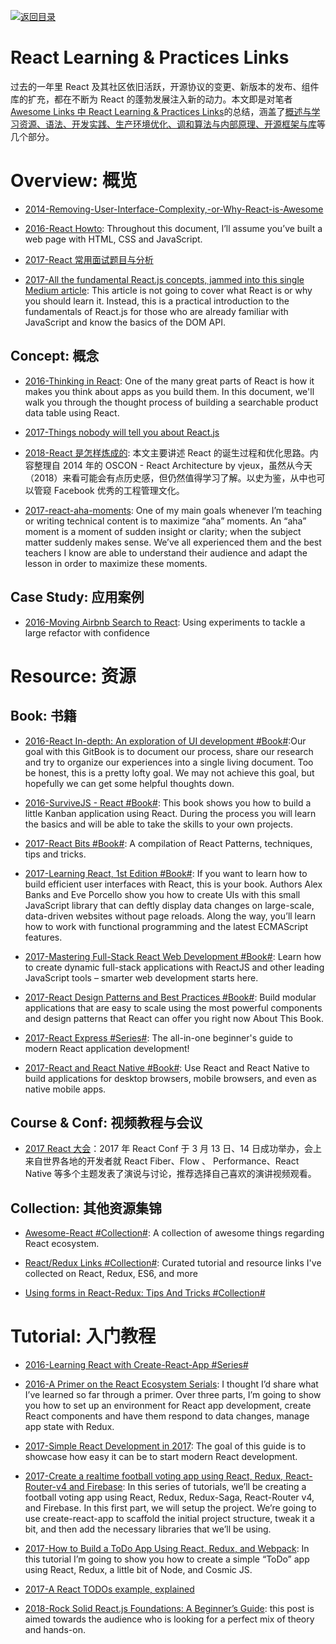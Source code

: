 [![返回目录](https://parg.co/UGo)](https://github.com/wxyyxc1992/Awesome-Links)

# React  Learning & Practices Links

过去的一年里 React 及其社区依旧活跃，开源协议的变更、新版本的发布、组件库的扩充，都在不断为 React 的蓬勃发展注入新的动力。本文即是对笔者 [Awesome Links  中 React  Learning & Practices Links]()的总结，涵盖了[概述与学习资源、语法、开发实践、生产环境优化、调和算法与内部原理、开源框架与库]()等几个部分。

# Overview: 概览

* [2014-Removing-User-Interface-Complexity,-or-Why-React-is-Awesome](http://jlongster.com/Removing-User-Interface-Complexity,-or-Why-React-is-Awesome)

* [2016-React Howto](https://github.com/petehunt/react-howto): Throughout this document, I’ll assume you’ve built a web page with HTML, CSS and JavaScript.

* [2017-React 常用面试题目与分析](https://zhuanlan.zhihu.com/p/24856035)

- [2017-All the fundamental React.js concepts, jammed into this single Medium article](https://parg.co/bzp): This article is not going to cover what React is or why you should learn it. Instead, this is a practical introduction to the fundamentals of React.js for those who are already familiar with JavaScript and know the basics of the DOM API.

## Concept: 概念

* [2016-Thinking in React](https://facebook.github.io/react/docs/thinking-in-react.html): One of the many great parts of React is how it makes you think about apps as you build them. In this document, we'll walk you through the thought process of building a searchable product data table using React.

- [2017-Things nobody will tell you about React.js](https://parg.co/bNg)

- [2018-React 是怎样炼成的](https://segmentfault.com/a/1190000013365426): 本文主要讲述 React 的诞生过程和优化思路。内容整理自 2014 年的 OSCON - React Architecture by vjeux，虽然从今天（2018）来看可能会有点历史感，但仍然值得学习了解。以史为鉴，从中也可以管窥 Facebook 优秀的工程管理文化。

* [2017-react-aha-moments](https://tylermcginnis.com/react-aha-moments/): One of my main goals whenever I’m teaching or writing technical content is to maximize “aha” moments. An “aha” moment is a moment of sudden insight or clarity; when the subject matter suddenly makes sense. We’ve all experienced them and the best teachers I know are able to understand their audience and adapt the lesson in order to maximize these moments.

## Case Study: 应用案例

* [2016-Moving Airbnb Search to React](http://6me.us/2mS): Using experiments to tackle a large refactor with confidence

# Resource: 资源

## Book: 书籍

* [2016-React In-depth: An exploration of UI development #Book#](https://www.gitbook.com/book/developmentarc/react-indepth/details):Our goal with this GitBook is to document our process, share our research and try to organize our experiences into a single living document. Too be honest, this is a pretty lofty goal. We may not achieve this goal, but hopefully we can get some helpful thoughts down.

* [2016-SurviveJS - React #Book#](https://github.com/survivejs/react-book): This book shows you how to build a little Kanban application using React. During the process you will learn the basics and will be able to take the skills to your own projects.

* [2017-React Bits #Book#](https://github.com/vasanthk/react-bits): A compilation of React Patterns, techniques, tips and tricks.

* [2017-Learning React, 1st Edition #Book#](https://www.safaribooksonline.com/library/view/learning-react-1st/9781491954614/): If you want to learn how to build efficient user interfaces with React, this is your book. Authors Alex Banks and Eve Porcello show you how to create UIs with this small JavaScript library that can deftly display data changes on large-scale, data-driven websites without page reloads. Along the way, you’ll learn how to work with functional programming and the latest ECMAScript features.

- [2017-Mastering Full-Stack React Web Development #Book#](https://www.safaribooksonline.com/library/view/mastering-full-stack-react/9781786461766/): Learn how to create dynamic full-stack applications with ReactJS and other leading JavaScript tools – smarter web development starts here.

- [2017-React Design Patterns and Best Practices #Book#](https://www.safaribooksonline.com/library/view/react-design-patterns/9781786464538/): Build modular applications that are easy to scale using the most powerful components and design patterns that React can offer you right now About This Book.

- [2017-React Express #Series#](https://github.com/dabbott/react-express): The all-in-one beginner's guide to modern React application development!

- [2017-React and React Native #Book#](https://parg.co/beh): Use React and React Native to build applications for desktop browsers, mobile browsers, and even as native mobile apps.

## Course & Conf: 视频教程与会议

* [2017 React 大会](http://conf.reactjs.org/livestream)：2017 年 React Conf 于 3 月 13 日、14 日成功举办，会上来自世界各地的开发者就 React Fiber、Flow 、 Performance、React Native 等多个主题发表了演说与讨论，推荐选择自己喜欢的演讲视频观看。

## Collection: 其他资源集锦

* [Awesome-React #Collection#](https://github.com/enaqx/awesome-react): A collection of awesome things regarding React ecosystem.

- [React/Redux Links #Collection#](https://github.com/markerikson/react-redux-links): Curated tutorial and resource links I've collected on React, Redux, ES6, and more

- [Using forms in React-Redux: Tips And Tricks #Collection#](https://medium.com/@royisch/using-forms-in-react-redux-tips-and-tricks-48ad9c7522f6#.krt2lrdhw)

# Tutorial: 入门教程

* [2016-Learning React with Create-React-App #Series#](https://parg.co/bhf)

- [2016-A Primer on the React Ecosystem Serials](http://patternhatch.com/2016/07/06/a-primer-on-the-react-ecosystem-part-1-of-3/): I thought I’d share what I’ve learned so far through a primer. Over three parts, I’m going to show you how to set up an environment for React app development, create React components and have them respond to data changes, manage app state with Redux.

- [2017-Simple React Development in 2017](https://parg.co/bCx): The goal of this guide is to showcase how easy it can be to start modern React development.

- [2017-Create a realtime football voting app using React, Redux, React-Router-v4 and Firebase](https://parg.co/bhD): In this series of tutorials, we’ll be creating a football voting app using React, Redux, Redux-Saga, React-Router v4, and Firebase. In this first part, we will setup the project. We’re going to use create-react-app to scaffold the initial project structure, tweak it a bit, and then add the necessary libraries that we’ll be using.

- [2017-How to Build a ToDo App Using React, Redux, and Webpack](https://parg.co/bMT): In this tutorial I’m going to show you how to create a simple “ToDo” app using React, Redux, a little bit of Node, and Cosmic JS.

- [2017-A React TODOs example, explained](https://hackernoon.com/a-react-todos-example-explained-6df53cdebed1)

- [2018-Rock Solid React.js Foundations: A Beginner’s Guide](https://parg.co/Uv3): this post is aimed towards the audience who is looking for a perfect mix of theory and hands-on.
